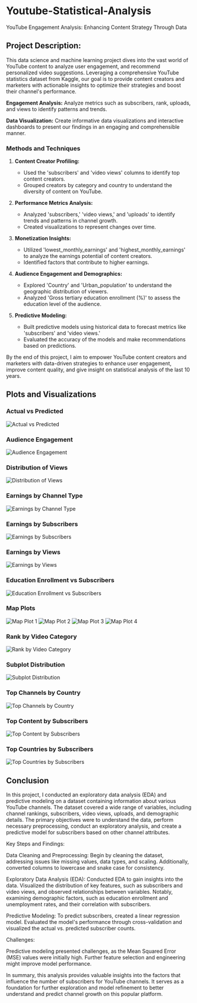 # Youtube-Statistical-Analysis
YouTube Engagement Analysis: Enhancing Content Strategy Through Data

## Project Description:

This data science and machine learning project dives into the vast world of YouTube content to analyze user engagement, and recommend personalized video suggestions. Leveraging a comprehensive YouTube statistics dataset from Kaggle, our goal is to provide content creators and marketers with actionable insights to optimize their strategies and boost their channel's performance.

**Engagement Analysis:** Analyze metrics such as subscribers, rank, uploads, and views to identify patterns and trends.

**Data Visualization:** Create informative data visualizations and interactive dashboards to present our findings in an engaging and comprehensible manner.

### Methods and Techniques

1. **Content Creator Profiling:**
   - Used the 'subscribers' and 'video views' columns to identify top content creators.
   - Grouped creators by category and country to understand the diversity of content on YouTube.


2. **Performance Metrics Analysis:**
   - Analyzed 'subscribers,' 'video views,' and 'uploads' to identify trends and patterns in channel growth.
   - Created visualizations to represent changes over time.


3. **Monetization Insights:**
   - Utilized 'lowest_monthly_earnings' and 'highest_monthly_earnings' to analyze the earnings potential of content creators.
   - Identified factors that contribute to higher earnings.


4. **Audience Engagement and Demographics:**
   - Explored 'Country' and 'Urban_population' to understand the geographic distribution of viewers.
   - Analyzed 'Gross tertiary education enrollment (%)' to assess the education level of the audience.


5. **Predictive Modeling:**
   - Built predictive models using historical data to forecast metrics like 'subscribers' and 'video views.'
   - Evaluated the accuracy of the models and make recommendations based on predictions.

By the end of this project, I aim to empower YouTube content creators and marketers with data-driven strategies to enhance user engagement, improve content quality, and give insight on statistical analysis of the last 10 years.

## Plots and Visualizations

### Actual vs Predicted
![Actual vs Predicted](plots/actual_predicted.png)

### Audience Engagement
![Audience Engagement](plots/audience_engagement.png)

### Distribution of Views
![Distribution of Views](plots/distribution_views.png)

### Earnings by Channel Type
![Earnings by Channel Type](plots/earnings_channeltype.png)

### Earnings by Subscribers
![Earnings by Subscribers](plots/earnings_subribers.png)

### Earnings by Views
![Earnings by Views](plots/earnings_views.png)

### Education Enrollment vs Subscribers
![Education Enrollment vs Subscribers](plots/education_enrollment_subscribers.png)

### Map Plots
![Map Plot 1](plots/mapplot1.png)
![Map Plot 2](plots/mapplot2.png)
![Map Plot 3](plots/mapplot3.png)
![Map Plot 4](plots/mapplot4.png)

### Rank by Video Category
![Rank by Video Category](plots/rank_video_category.png)

### Subplot Distribution
![Subplot Distribution](plots/subplot_distribution.png)

### Top Channels by Country
![Top Channels by Country](plots/top_channels_country.png)

### Top Content by Subscribers
![Top Content by Subscribers](plots/top_content_subscribers.png)

### Top Countries by Subscribers
![Top Countries by Subscribers](plots/top_countries_subscribers.png)


## Conclusion
In this project, I conducted an exploratory data analysis (EDA) and predictive modeling on a dataset containing information about various YouTube channels. The dataset covered a wide range of variables, including channel rankings, subscribers, video views, uploads, and demographic details. The primary objectives were to understand the data, perform necessary preprocessing, conduct an exploratory analysis, and create a predictive model for subscribers based on other channel attributes.

Key Steps and Findings:

Data Cleaning and Preprocessing: Begin by cleaning the dataset, addressing issues like missing values, data types, and scaling. Additionally, converted columns to lowercase and snake case for consistency.

Exploratory Data Analysis (EDA): Conducted EDA to gain insights into the data. Visualized the distribution of key features, such as subscribers and video views, and observed relationships between variables. Notably,  examining demographic factors, such as education enrollment and unemployment rates, and their correlation with subscribers.

Predictive Modeling: To predict subscribers, created a linear regression model. Evaluated the model's performance through cross-validation and visualized the actual vs. predicted subscriber counts.

Challenges:

Predictive modeling presented challenges, as the Mean Squared Error (MSE) values were initially high. Further feature selection and engineering might improve model performance.

In summary, this analysis provides valuable insights into the factors that influence the number of subscribers for YouTube channels. It serves as a foundation for further exploration and model refinement to better understand and predict channel growth on this popular platform.

